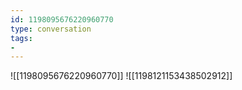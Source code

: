 ```yaml
---
id: 1198095676220960770
type: conversation
tags:
- 
---
```

![[1198095676220960770]]
![[1198121153438502912]]

